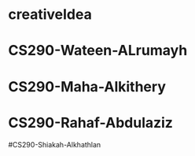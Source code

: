 # creativeIdea
# CS290-Wateen-ALrumayh
# CS290-Maha-Alkithery
# CS290-Rahaf-Abdulaziz
#CS290-Shiakah-Alkhathlan
